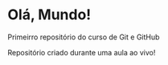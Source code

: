 # Olá, Mundo!
 Primeirro repositório do curso de Git e GitHub

 Repositório criado durante uma aula ao vivo!
